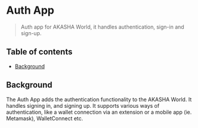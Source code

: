 # Auth App

> Auth app for AKASHA World, it handles authentication, sign-in and sign-up.

## Table of contents

- [Background](#background)

## Background

The Auth App adds the authentication functionality to the AKASHA World. It handles signing in, and signing up. It supports various ways of authentication, like a wallet connection via an extension or a mobile app (ie. Metamask), WalletConnect etc.
